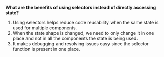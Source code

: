 **What are the benefits of using selectors instead of directly accessing state?**
1. Using selectors helps reduce code reusability when the same state is used for multiple components.
2. When the state shape is changed, we need to only change it in one place and not in all the components the state is being used.
3. It makes debugging and resolving issues easy since the selector function is present in one place.